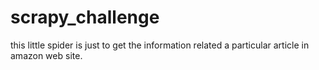 # scrapy_challenge
this little spider is just to get the information related a particular article in amazon web site.
